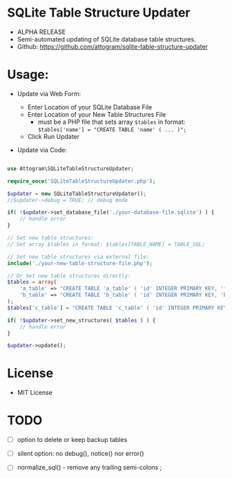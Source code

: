 # SQLite Table Structure Updater

* ALPHA RELEASE
* Semi-automated updating of SQLite database table structures.
* Github: https://github.com/attogram/sqlite-table-structure-updater

# Usage:


* Update via Web Form:
  * Enter Location of your SQLite Database File
  * Enter Location of your New Table Structures File
    * must be a PHP file that sets array `$tables` in format: `$tables['name'] = "CREATE TABLE 'name' ( ... )";`
  * Click Run Updater

* Update via Code:
```php

use Attogram\SQLiteTableStructureUpdater;

require_once('SQLiteTableStructureUpdater.php');

$updater = new SQLiteTableStructureUpdater();
//$updater->debug = TRUE; // debug mode

if( !$updater->set_database_file('./your-database-file.sqlite') ) {
    // handle error
}

// Set new table structures:
// Set array $tables in format: $tables[TABLE_NAME] = TABLE_SQL;

// Set new table structures via external file:
include('./your-new-table-structure-file.php');

// Or Set new table structures directly:
$tables = array(
    'a_table' => "CREATE TABLE 'a_table' ( 'id' INTEGER PRIMARY KEY, 'foo' TEXT )",
    'b_table' => "CREATE TABLE 'b_table' ( 'id' INTEGER PRIMARY KEY, 'bar' TEXT )",
);
$tables['c_table'] = "CREATE TABLE 'c_table' ( 'id' INTEGER PRIMARY KEY, 'foobar' TEXT )";

if( !$updater->set_new_structures( $tables ) ) {
    // handle error
}

$updater->update();

```

# License

* MIT License

# TODO
- [ ] option to delete or keep backup tables
- [ ] silent option: no debug(), notice() nor error()
- [ ] normalize_sql() - remove any trailing semi-colons ;

